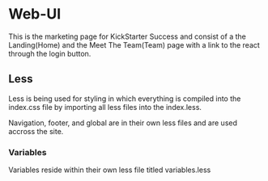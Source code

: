 # Web-UI

This is the marketing page for KickStarter Success and consist of a the Landing(Home) and the Meet The Team(Team) page with a link to the react  through the login button. 

## Less 
Less is being used for styling in which everything is compiled into the index.css file by importing all less files into the index.less.

Navigation, footer, and global are in their own less files and are used accross the site.

### Variables

Variables reside within their own less file titled variables.less

